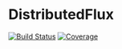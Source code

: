 # DistributedFlux

[![Build Status](https://github.com/AStupidBear/DistributedFlux.jl/workflows/CI/badge.svg)](https://github.com/AStupidBear/DistributedFlux.jl/actions)
[![Coverage](https://codecov.io/gh/AStupidBear/DistributedFlux.jl/branch/master/graph/badge.svg)](https://codecov.io/gh/AStupidBear/DistributedFlux.jl)
